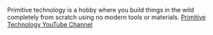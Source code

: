 Primitive technology is a hobby where you build things in the wild
completely from scratch using no modern tools or materials. [Primitive
Technology YouTube Channel][1]

[1]: https://www.youtube.com/channel/UCAL3JXZSzSm8AlZyD3nQdBA